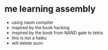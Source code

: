 me learning assembly
====================
* using nasm compiler
* inspired by the book hacking
* inspired by the book from NAND gate to tetris
* this is not a haiku
* will delete soon


